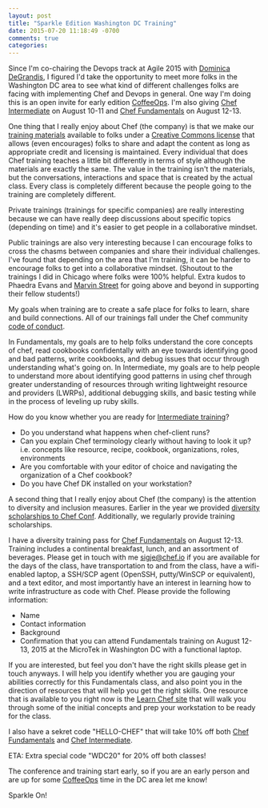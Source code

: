 ```yaml
---
layout: post
title: "Sparkle Edition Washington DC Training"
date: 2015-07-20 11:18:49 -0700
comments: true
categories: 
---
```


Since I'm co-chairing the Devops track at Agile 2015 with [Dominica DeGrandis](http://www.ddegrandis.com/), I figured I'd take the opportunity to meet more folks in the Washington DC area to see what kind of different challenges folks are facing with implementing Chef and Devops in general. One way I'm doing this is an open invite for early edition [CoffeeOps](http://www.coffeeops.org/). I'm also giving [Chef Intermediate](https://www.chef.io/blog/event/chef-intermediate-topics-washington-dc-3/) on August 10-11 and [Chef Fundamentals](https://www.chef.io/blog/event/2-day-chef-fundamentals-washington-dc-5/) on August 12-13. 

One thing that I really enjoy about Chef (the company) is that we make our [training materials](https://www.chef.io/contact/open-training/) available to folks under a [Creative Commons license](http://creativecommons.org/licenses/by-sa/4.0/) that allows (even encourages) folks to share and adapt the content as long as appropriate credit and licensing is maintained. Every individual that does Chef training teaches a little bit differently in terms of style although the materials are exactly the same. The value in the training isn't the materials, but the conversations, interactions and space that is created by the actual class. Every class is completely different because the people going to the training are completely different. 

Private trainings (trainings for specific companies) are really interesting because we can have really deep discussions about specific topics (depending on time) and it's easier to get people in a collaborative mindset. 

Public trainings are also very interesting because I can encourage folks to cross the chasms between companies and share their individual challenges. I've found that depending on the area that I'm training, it can be harder to encourage folks to get into a collaborative mindset. (Shoutout to the trainings I did in Chicago where folks were 100% helpful. Extra kudos to Phaedra Evans and [Marvin Street](https://twitter.com/MarvinEStreet) for going above and beyond in supporting their fellow students!)

My goals when training are to create a safe place for folks to learn, share and build connections. All of our trainings fall under the Chef community [code of conduct](https://docs.chef.io/community_guidelines.html). 

In Fundamentals, my goals are to help folks understand the core concepts of chef, read cookbooks confidentally with an eye towards identifying good and bad patterns, write cookbooks, and debug issues that occur through understanding what's going on. In Intermediate, my goals are to help people to understand more about identifying good patterns in using chef through greater understanding of resources through writing lightweight resource and providers (LWRPs),  additional debugging skills, and basic testing while in the process of leveling up ruby skills.

How do you know whether you are ready for [Intermediate training](https://www.chef.io/blog/event/chef-intermediate-topics-washington-dc-3/)? 

* Do you understand what happens when chef-client runs? 
* Can you explain Chef terminology clearly without having to look it up? i.e. concepts like resource, recipe, cookbook, organizations, roles, environments
* Are you comfortable with your editor of choice and navigating the organization of a Chef cookbook? 
* Do you have Chef DK installed on your workstation?

A second thing that I really enjoy about Chef (the company) is the attention to diversity and inclusion measures. Earlier in the year we provided [diversity scholarships to Chef Conf](https://www.chef.io/blog/2015/03/05/apply-for-a-chefconf-2015-diversity-scholarship-by-march-13/). Additionally, we regularly provide training scholarships. 

I have a diversity training pass for [Chef Fundamentals](https://www.chef.io/blog/event/2-day-chef-fundamentals-washington-dc-5/) on August 12-13. Training includes a continental breakfast, lunch, and an assortment of beverages. Please get in touch with me [sigje@chef.io](mailto:sigje@chef.io) if you are available for the days of the class, have transportation to and from the class, have a wifi-enabled laptop, a SSH/SCP agent (OpenSSH, putty/WinSCP or equivalent), and a text editor, and most importantly have an interest in learning how to write infrastructure as code with Chef. Please provide the following information:

* Name
* Contact information
* Background
* Confirmation that you can attend Fundamentals training on August 12-13, 2015 at the MicroTek in Washington DC with a functional laptop.

If you are interested, but feel you don't have the right skills please get in touch anyways. I will help you identify whether you are gauging your abilities correctly for this Fundamentals class, and also point you in the direction of resources that will help you get the right skills. One resource that is available to you right now is the [Learn Chef site](http://learn.chef.io/) that will walk you through some of the initial concepts and prep your workstation to be ready for the class.

I also have a sekret code "HELLO-CHEF" that will take 10% off both [Chef Fundamentals](https://www.chef.io/blog/event/2-day-chef-fundamentals-washington-dc-5/) and [Chef Intermediate](https://www.chef.io/blog/event/chef-intermediate-topics-washington-dc-3/). 

ETA: Extra special code "WDC20" for 20% off both classes! 

The conference and training start early, so if you are an early person and are up for some [CoffeeOps](http://www.coffeeops.org/) time in the DC area let me know! 

Sparkle On! 



